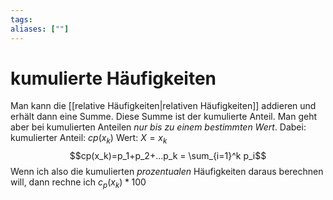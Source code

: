 ```yaml
---
tags:
aliases: [""]
---
```


# kumulierte Häufigkeiten
Man kann die [[relative Häufigkeiten|relativen Häufigkeiten]] addieren und erhält dann eine Summe. Diese Summe ist der kumulierte Anteil. Man geht aber bei kumulierten Anteilen *nur bis zu einem bestimmten Wert*.
Dabei: kumulierter Anteil:    $cp(x_k)$
Wert:    $X=x_k$
$$cp(x_k)=p_1+p_2+...p_k = \sum_{i=1}^k p_i$$
Wenn ich also die kumulierten *prozentualen* Häufigkeiten daraus berechnen will, dann rechne ich      $c_p(x_k)*100$


